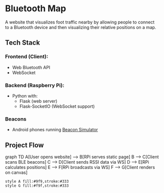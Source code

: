 # Bluetooth Map
A website that visualizes foot traffic nearby by allowing people to connect to a Bluetooth device and then visualizing their relative positions on a map.

## Tech Stack
### Frontend (Client):
- Web Bluetooth API
- WebSocket

### Backend (Raspberry Pi):
- Python with:
	- Flask (web server)
	- Flask-SocketIO (WebSocket support)

### Beacons
- Android phones running [Beacon Simulator](https://apkpure.com/beacon-simulator/net.alea.beaconsimulator#google_vignette)


## Project Flow
graph TD
    A[User opens website] --> B[RPi serves static page]
    B --> C[Client scans BLE beacons]
    C --> D[Client sends RSSI data via WS]
    D --> E[RPi calculates positions]
    E --> F[RPi broadcasts via WS]
    F --> G[Client renders on canvas]
    
    style A fill:#9f9,stroke:#333
    style G fill:#f9f,stroke:#333
